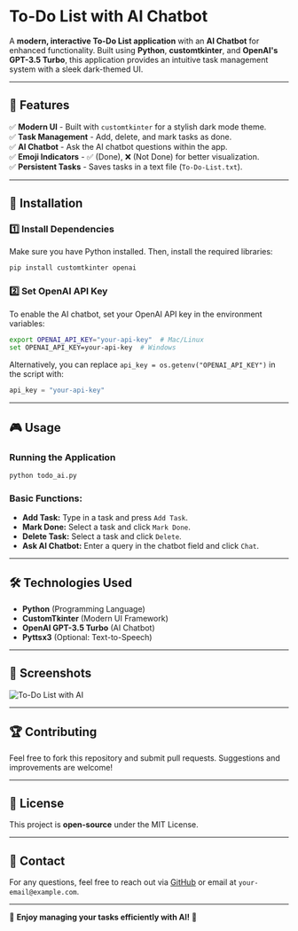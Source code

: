 # To-Do List with AI Chatbot

A **modern, interactive To-Do List application** with an **AI Chatbot** for enhanced functionality. Built using **Python**, **customtkinter**, and **OpenAI's GPT-3.5 Turbo**, this application provides an intuitive task management system with a sleek dark-themed UI.

---

## 🚀 Features

✅ **Modern UI** - Built with `customtkinter` for a stylish dark mode theme.  
✅ **Task Management** - Add, delete, and mark tasks as done.  
✅ **AI Chatbot** - Ask the AI chatbot questions within the app.  
✅ **Emoji Indicators** - ✅ (Done), ❌ (Not Done) for better visualization.  
✅ **Persistent Tasks** - Saves tasks in a text file (`To-Do-List.txt`).

---

## 📌 Installation

### **1️⃣ Install Dependencies**
Make sure you have Python installed. Then, install the required libraries:

```bash
pip install customtkinter openai
```

### **2️⃣ Set OpenAI API Key**
To enable the AI chatbot, set your OpenAI API key in the environment variables:

```bash
export OPENAI_API_KEY="your-api-key"  # Mac/Linux
set OPENAI_API_KEY=your-api-key  # Windows
```

Alternatively, you can replace `api_key = os.getenv("OPENAI_API_KEY")` in the script with:

```python
api_key = "your-api-key"
```

---

## 🎮 Usage

### **Running the Application**
```bash
python todo_ai.py
```

### **Basic Functions:**
- **Add Task:** Type in a task and press `Add Task`.
- **Mark Done:** Select a task and click `Mark Done`.
- **Delete Task:** Select a task and click `Delete`.
- **Ask AI Chatbot:** Enter a query in the chatbot field and click `Chat`.

---

## 🛠️ Technologies Used
- **Python** (Programming Language)
- **CustomTkinter** (Modern UI Framework)
- **OpenAI GPT-3.5 Turbo** (AI Chatbot)
- **Pyttsx3** (Optional: Text-to-Speech)

---

## 📸 Screenshots
![To-Do List with AI](https://your-image-link-here)

---

## 🏆 Contributing
Feel free to fork this repository and submit pull requests. Suggestions and improvements are welcome!

---

## 📜 License
This project is **open-source** under the MIT License.

---

## 📧 Contact
For any questions, feel free to reach out via [GitHub](https://github.com/your-profile) or email at `your-email@example.com`.

---

🚀 **Enjoy managing your tasks efficiently with AI!** 🎉


